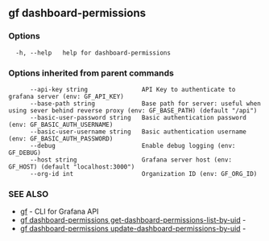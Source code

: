 ## gf dashboard-permissions



### Options

```
  -h, --help   help for dashboard-permissions
```

### Options inherited from parent commands

```
      --api-key string               API Key to authenticate to grafana server (env: GF_API_KEY)
      --base-path string             Base path for server: useful when using sever behind reverse proxy (env: GF_BASE_PATH) (default "/api")
      --basic-user-password string   Basic authentication password (env: GF_BASIC_AUTH_USERNAME)
      --basic-user-username string   Basic authentication username (env: GF_BASIC_AUTH_PASSWORD)
      --debug                        Enable debug logging (env: GF_DEBUG)
      --host string                  Grafana server host (env: GF_HOST) (default "localhost:3000")
      --org-id int                   Organization ID (env: GF_ORG_ID)
```

### SEE ALSO

* [gf](gf.md)	 - CLI for Grafana API
* [gf dashboard-permissions get-dashboard-permissions-list-by-uid](gf_dashboard-permissions_get-dashboard-permissions-list-by-uid.md)	 - 
* [gf dashboard-permissions update-dashboard-permissions-by-uid](gf_dashboard-permissions_update-dashboard-permissions-by-uid.md)	 - 

